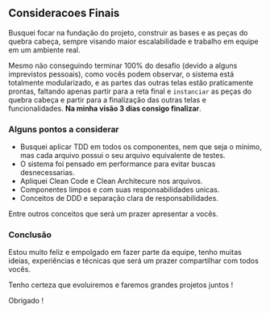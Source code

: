 ## Consideracoes Finais

Busquei focar na fundação do projeto, construir as bases e as peças do quebra cabeça, sempre visando maior escalabilidade e trabalho em equipe em um ambiente real.

Mesmo não conseguindo terminar 100% do desafio (devido a alguns imprevistos pessoais), como vocês podem observar, o sistema está totalmente modularizado, e as partes das outras telas estão praticamente prontas, faltando apenas partir para a reta final e `instanciar` as peças do quebra cabeça e partir para a finalização das outras telas e funcionalidades. **Na minha visão 3 dias consigo finalizar**.

### Alguns pontos a considerar

-  Busquei aplicar TDD em todos os componentes, nem que seja o minimo, mas cada arquivo possui o seu arquivo equivalente de testes.
-  O sistema foi pensado em performance para evitar buscas desnecessarias.
-  Apliquei Clean Code e Clean Architecure nos arquivos.
-  Componentes limpos e com suas responsabilidades unicas.
-  Conceitos de DDD e separação clara de responsabilidades.

Entre outros conceitos que será um prazer apresentar a vocês.

### Conclusão

Estou muito feliz e empolgado em fazer parte da equipe, tenho muitas ideias, experiências e técnicas que será um prazer compartilhar com todos vocês.

Tenho certeza que evoluiremos e faremos grandes projetos juntos !

Obrigado !
